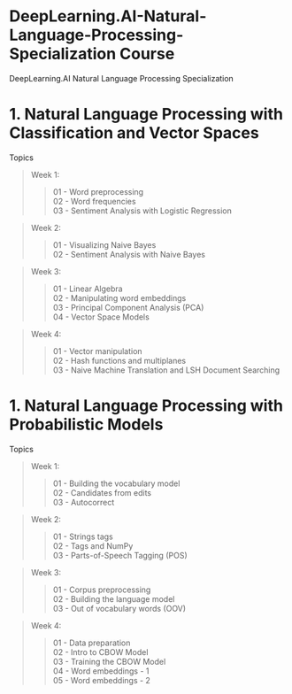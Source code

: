 # DeepLearning.AI-Natural-Language-Processing-Specialization Course
DeepLearning.AI Natural Language Processing Specialization 

# 1.  Natural Language Processing with Classification and Vector Spaces   
Topics      
> Week 1:  
> > 01 - Word preprocessing  
> > 02 - Word frequencies  
> > 03 - Sentiment Analysis with Logistic Regression  

> Week 2:  
> > 01 - Visualizing Naive Bayes  
> > 02 - Sentiment Analysis with Naive Bayes  

> Week 3:  
> > 01 - Linear Algebra  
> > 02 - Manipulating word embeddings  
> > 03 - Principal Component Analysis (PCA)  
> > 04 - Vector Space Models  

> Week 4:     
> > 01 - Vector manipulation  
> > 02 - Hash functions and multiplanes  
> > 03 - Naive Machine Translation and LSH Document Searching   

# 1.  Natural Language Processing with Probabilistic Models  
Topics        
> Week 1:  
> > 01 - Building the vocabulary model      
> > 02 - Candidates from edits      
> > 03 - Autocorrect    

> Week 2:  
> > 01 - Strings tags      
> > 02 - Tags and NumPy    
> > 03 - Parts-of-Speech Tagging (POS)      

> Week 3:    
> > 01 - Corpus preprocessing    
> > 02 - Building the language model      
> > 03 - Out of vocabulary words (OOV)      

> Week 4:      
> > 01 - Data preparation    
> > 02 - Intro to CBOW Model  
> > 03 - Training the CBOW Model  
> > 04 - Word embeddings - 1  
> > 05 - Word embeddings - 2     

